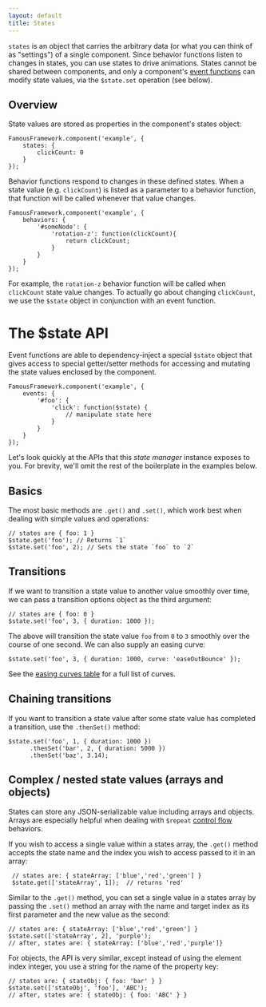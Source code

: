 ```yaml
---
layout: default
title: States
---
```


`states` is an object that carries the arbitrary data (or what you can think of as "settings") of a single component. Since behavior functions listen to changes in states, you can use states to drive animations. States cannot be shared between components, and only a component's [event functions](events.md) can modify state values, via the `$state.set` operation (see below).

## Overview

State values are stored as properties in the component's states object:

    FamousFramework.component('example', {
        states: {
            clickCount: 0
        }
    });

Behavior functions respond to changes in these defined states. When a state value (e.g. `clickCount`) is listed as a parameter to a behavior function, that function will be called whenever that value changes. 

    FamousFramework.component('example', {
        behaviors: {
            '#someNode': {
                'rotation-z': function(clickCount){
                    return clickCount;
                }
            }
        }
    });

For example, the `rotation-z` behavior function will be called when `clickCount` state value changes. To actually go about changing `clickCount`, we use the `$state` object in conjunction with an event function. 

# The $state API

Event functions are able to dependency-inject a special `$state` object that gives access to special getter/setter methods for accessing and mutating the state values enclosed by the component.

    FamousFramework.component('example', {
        events: {
            '#foo': {
                'click': function($state) {
                    // manipulate state here
                }
            }
        }
    });

Let's look quickly at the APIs that this _state manager_ instance exposes to you. For brevity, we'll omit the rest of the boilerplate in the examples below. 

## Basics

The most basic methods are `.get()` and `.set()`, which work best when dealing with simple values and operations:

    // states are { foo: 1 }
    $state.get('foo'); // Returns `1`
    $state.set('foo', 2); // Sets the state `foo` to `2`

## Transitions

If we want to transition a state value to another value smoothly over time, we can pass a transition options object as the third argument:

    // states are { foo: 0 }
    $state.set('foo', 3, { duration: 1000 });

The above will transition the state value `foo` from `0` to `3` smoothly over the course of one second. We can also supply an easing curve:

    $state.set('foo', 3, { duration: 1000, curve: 'easeOutBounce' });

See the [easing curves table](http://famous.org/learn/easing-curves.html) for a full list of curves.

## Chaining transitions

If you want to transition a state value after some state value has completed a transition, use the `.thenSet()` method:

    $state.set('foo', 1, { duration: 1000 })
          .thenSet('bar', 2, { duration: 5000 })
          .thenSet('baz', 3.14);


## Complex / nested state values (arrays and objects)

States can store any JSON-serializable value including arrays and objects. Arrays are especially helpful when dealing with `$repeat` [control flow](control-flow) behaviors.

If you wish to access a single value within a states array, the `.get()` method accepts the state name and the index you wish to access passed to it in an array:
    
     // states are: { stateArray: ['blue','red','green'] }
     $state.get(['stateArray', 1]);  // returns 'red'

Similar to the `.get()` method, you can set a single value in a states array by passing the `.set()` method an array with the name and target index as its first parameter and the new value as the second: 

    // states are: { stateArray: ['blue','red','green'] }
    $state.set(['stateArray', 2], 'purple');
    // after, states are: { stateArray: ['blue','red','purple']} 

For objects, the API is very similar, except instead of using the element index integer, you use a string for the name of the property key:

    // states are: { stateObj: { foo: 'bar' } }
    $state.set(['stateObj', 'foo'], 'ABC');
    // after, states are: { stateObj: { foo: 'ABC' } }
